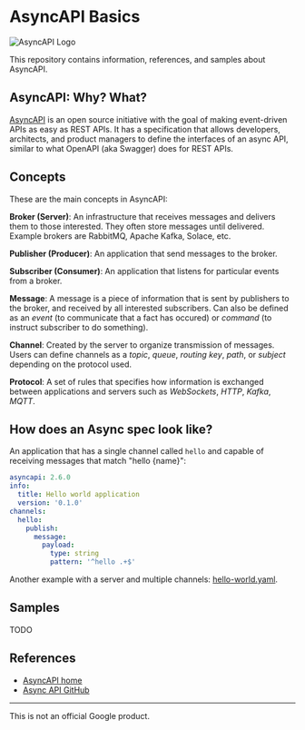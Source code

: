 # AsyncAPI Basics

![AsyncAPI Logo](https://avatars.githubusercontent.com/u/16401334?s=200&v=4)

This repository contains information, references, and samples about AsyncAPI.

## AsyncAPI: Why? What?

[AsyncAPI](https://www.asyncapi.com/) is an open source initiative with the goal
of making event-driven APIs as easy as REST APIs. It has a specification that
allows developers, architects, and product managers to define the interfaces of
an async API, similar to what OpenAPI (aka Swagger) does for REST APIs.

## Concepts

These are the main concepts in AsyncAPI:

**Broker (Server)**: An infrastructure that receives messages and delivers them
to those interested. They often store messages until delivered. Example brokers
are RabbitMQ, Apache Kafka, Solace, etc.

**Publisher (Producer)**: An application that send messages to the broker.

**Subscriber (Consumer)**: An application that listens for particular events
from a broker.

**Message**: A message is a piece of information that is sent by publishers to
the broker, and received by all interested subscribers. Can also be defined as
an *event* (to communicate that a fact has occured) or *command* (to instruct
subscriber to do something).

**Channel**: Created by the server to organize transmission of messages. Users
can define channels as a *topic*, *queue*, *routing key*, *path*, or *subject*
depending on the protocol used.

**Protocol**: A set of rules that specifies how information is exchanged between
applications and servers such as *WebSockets*, *HTTP*, *Kafka*, *MQTT*.

## How does an Async spec look like?

An application that has a single channel called `hello` and capable of receiving
messages that match "hello {name}":

```yaml
asyncapi: 2.6.0
info:
  title: Hello world application
  version: '0.1.0'
channels:
  hello:
    publish:
      message:
        payload:
          type: string
          pattern: '^hello .+$'
```

Another example with a server and multiple channels: [hello-world.yaml](hello-world.yaml).

## Samples

TODO

## References

* [AsyncAPI home](https://www.asyncapi.com/)
* [Async API GitHub](https://github.com/asyncapi)

-------

This is not an official Google product.
